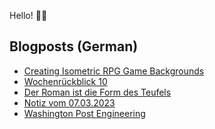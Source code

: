 Hello! 👋🏻

## Blogposts (German)
<!-- BLOG-POST-LIST:START -->
- [Creating Isometric RPG Game Backgrounds](https://maurice-renck.de/de/notes/2023/creating-isometric-rpg-game-backgrounds)
- [Wochenrückblick 10](https://maurice-renck.de/de/blog/2023/kw10)
- [Der Roman ist die Form des Teufels](https://maurice-renck.de/de/leseliste/der-roman-ist-die-form-des-teufels)
- [Notiz vom 07.03.2023](https://maurice-renck.de/de/notes/2023/1678197282)
- [Washington Post Engineering](https://maurice-renck.de/de/notes/2023/washington-post-engineering)
<!-- BLOG-POST-LIST:END -->

<!--
**mauricerenck/mauricerenck** is a ✨ _special_ ✨ repository because its `README.md` (this file) appears on your GitHub profile.

Here are some ideas to get you started:

- 🔭 I’m currently working on ...
- 🌱 I’m currently learning ...
- 👯 I’m looking to collaborate on ...
- 🤔 I’m looking for help with ...
- 💬 Ask me about ...
- 📫 How to reach me: ...
- 😄 Pronouns: ...
- ⚡ Fun fact: ...
-->
